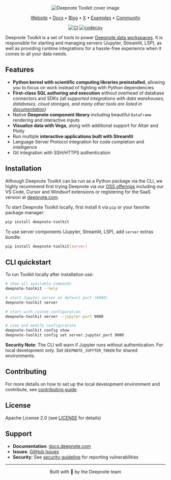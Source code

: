 <div align="center">

![Deepnote Toolkit cover image](https://landing-assets.deepnote.com/deepnote-toolkit-cover-image.png)

[Website](https://deepnote.com/?utm_source=github&utm_medium=github&utm_campaign=github&utm_content=readme_main) • [Docs](https://deepnote.com/docs?utm_source=github&utm_medium=github&utm_campaign=github&utm_content=readme_main) • [Blog](https://deepnote.com/blog?utm_source=github&utm_medium=github&utm_campaign=github&utm_content=readme_main) • [X](https://x.com/DeepnoteHQ) • [Examples](https://deepnote.com/explore?utm_source=github&utm_medium=github&utm_campaign=github&utm_content=readme_main) • [Community](https://github.com/deepnote/deepnote/discussions)

[![CI](https://github.com/deepnote/deepnote-toolkit/actions/workflows/ci.yml/badge.svg?branch=main)](https://github.com/deepnote/deepnote-toolkit/actions/workflows/ci.yml)
[![codecov](https://codecov.io/gh/deepnote/deepnote-toolkit/graph/badge.svg?token=JCRUJP2BB9)](https://codecov.io/gh/deepnote/deepnote-toolkit)

</div>

Deepnote Toolkit is a set of tools to power [Deepnote data workspaces](https://deepnote.com/docs/workspaces).
It is responsible for starting and managing servers (Jupyter, Streamlit, LSP), as well as providing runtime integrations for a hassle-free experience when it comes to all your data needs.

## Features

- **Python kernel with scientific computing libraries preinstalled**, allowing you to focus on work instead of fighting with Python dependencies
- **First-class SQL authoring and execution** without overhead of database connectors and SDKs *(all supported integrations with data warehouses, databases, cloud storages, and many other tools are listed in [documentation](https://deepnote.com/docs/getting-started))*
- Native **Deepnote component library** including beautiful `DataFrame` rendering and interactive inputs
- **Visualize data with Vega**, along with additional support for Altair and Plotly
- Run multiple **interactive applications built with Streamlit**
- Language Server Protocol integration for code completion and intelligence
- Git integration with SSH/HTTPS authentication

## Installation

Although Deepnote Toolkit can be run as a Python package via the CLI, we highly recommend first trying Deepnote via our [OSS offerings](https://github.com/deepnote/deepnote) including our VS Code, Cursor and Windsurf extensions or registering for the SaaS version at [deepnote.com](https://deepnote.com).

To start Deepnote Toolkit locally, first install it via `pip` or your favorite package manager:

```sh
pip install deepnote-toolkit
```

To use server components (Jupyter, Streamlit, LSP), add `server` extras bundle:

```sh
pip install deepnote-toolkit[server]
```


## CLI quickstart

To run Toolkit locally after installation use:

```bash
# show all available commands
deepnote-toolkit --help

# start Jupyter server on default port (8888)
deepnote-toolkit server

# start with custom configuration
deepnote-toolkit server --jupyter-port 9000

# view and modify configuration
deepnote-toolkit config show
deepnote-toolkit config set server.jupyter_port 9000
```

**Security Note**: The CLI will warn if Jupyter runs without authentication. For local development only. Set `DEEPNOTE_JUPYTER_TOKEN` for shared environments.

## Contributing

For more details on how to set up the local development environment and contribute,
see [contributing guide](./CONTRIBUTING.md).

## License

Apache License 2.0 (see [LICENSE](LICENSE) for details)

## Support

- **Documentation**: [docs.deepnote.com](https://docs.deepnote.com)
- **Issues**: [GitHub Issues](https://github.com/deepnote/deepnote-toolkit/issues)
- **Security**: See [security guideline](SECURITY.md) for reporting vulnerabilities


<hr>
<div align="center">

Built with 💙 by the Deepnote team

</div>
